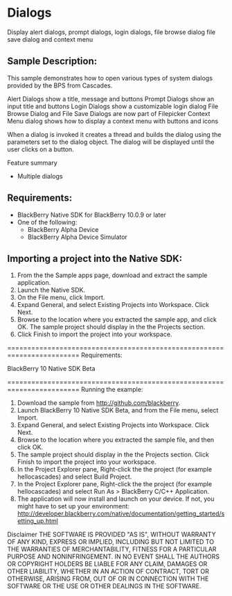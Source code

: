 # Dialogs 

Display alert dialogs, prompt dialogs, login dialogs, file browse dialog file save dialog and context menu

## Sample Description:

This sample demonstrates how to open various types of system dialogs provided by the
BPS from Cascades. 

 Alert Dialogs show a title, message and buttons
 Prompt Dialogs show an input title and buttons
 Login Dialogs show a customizable login dialog
 File Browse Dialog and File Save Dialogs are now part of Filepicker
 Context Menu dialog shows how to display a context menu with buttons and icons

 When a dialog is invoked it creates a thread and builds the dialog using the parameters
 set to the dialog object. The dialog will be displayed until the user clicks on a button.

 Feature summary
 - Multiple dialogs

## Requirements:

 - BlackBerry Native SDK for BlackBerry 10.0.9 or later
 - One of the following:
   - BlackBerry Alpha Device
   - BlackBerry Alpha Device Simulator

## Importing a project into the Native SDK:

 1. From the the Sample apps page, download and extract the sample application.
 2. Launch the Native SDK.
 3. On the File menu, click Import.
 4. Expand General, and select Existing Projects into Workspace. Click Next.
 5. Browse to the location where you extracted the sample app, and click OK.
    The sample project should display in the the Projects section.
 6. Click Finish to import the project into your workspace.

========================================================================
Requirements:

BlackBerry 10 Native SDK Beta

========================================================================
Running the example:

1. Download the sample from http://github.com/blackberry.
2. Launch BlackBerry 10 Native SDK Beta, and from the File menu, select Import.
3. Expand General, and select Existing Projects into Workspace. Click Next.
4. Browse to the location where you extracted the sample file, and then click OK.
5. The sample project should display in the the Projects section. 
   Click Finish to import the project into your workspace.
6. In the Project Explorer pane, Right-click the the project (for example hellocascades) 
   and select Build Project.
7. In the Project Explorer pane, Right-click the the project (for example hellocascades) 
   and select Run As > BlackBerry C/C++ Application.
8. The application will now install and launch on your device. If not, you might
   have to set up your environment: 
   http://developer.blackberry.com/native/documentation/getting_started/setting_up.html

 
 Disclaimer
THE SOFTWARE IS PROVIDED "AS IS", WITHOUT WARRANTY OF ANY KIND, EXPRESS OR IMPLIED, INCLUDING BUT NOT LIMITED TO THE WARRANTIES OF MERCHANTABILITY, FITNESS FOR A PARTICULAR PURPOSE AND NONINFRINGEMENT. IN NO EVENT SHALL THE AUTHORS OR COPYRIGHT HOLDERS BE LIABLE FOR ANY CLAIM, DAMAGES OR OTHER LIABILITY, WHETHER IN AN ACTION OF CONTRACT, TORT OR OTHERWISE, ARISING FROM, OUT OF OR IN CONNECTION WITH THE SOFTWARE OR THE USE OR OTHER DEALINGS IN THE SOFTWARE.